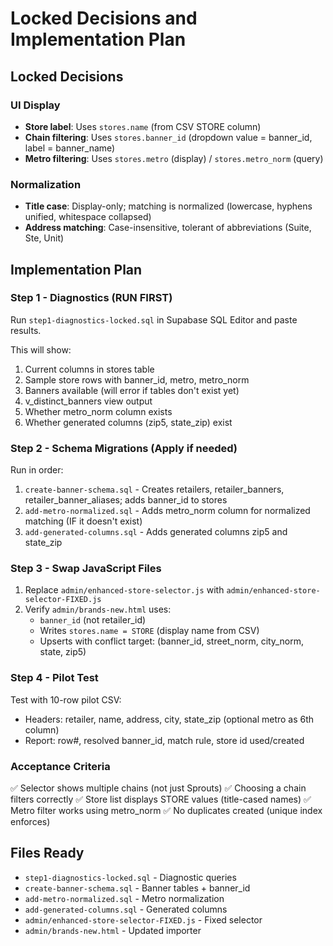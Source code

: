 # Locked Decisions and Implementation Plan

## Locked Decisions

### UI Display
- **Store label**: Uses `stores.name` (from CSV STORE column)
- **Chain filtering**: Uses `stores.banner_id` (dropdown value = banner_id, label = banner_name)
- **Metro filtering**: Uses `stores.metro` (display) / `stores.metro_norm` (query)

### Normalization
- **Title case**: Display-only; matching is normalized (lowercase, hyphens unified, whitespace collapsed)
- **Address matching**: Case-insensitive, tolerant of abbreviations (Suite, Ste, Unit)

## Implementation Plan

### Step 1 - Diagnostics (RUN FIRST)
Run `step1-diagnostics-locked.sql` in Supabase SQL Editor and paste results.

This will show:
1. Current columns in stores table
2. Sample store rows with banner_id, metro, metro_norm
3. Banners available (will error if tables don't exist yet)
4. v_distinct_banners view output
5. Whether metro_norm column exists
6. Whether generated columns (zip5, state_zip) exist

### Step 2 - Schema Migrations (Apply if needed)
Run in order:

1. `create-banner-schema.sql` - Creates retailers, retailer_banners, retailer_banner_aliases; adds banner_id to stores
2. `add-metro-normalized.sql` - Adds metro_norm column for normalized matching (IF it doesn't exist)
3. `add-generated-columns.sql` - Adds generated columns zip5 and state_zip

### Step 3 - Swap JavaScript Files
1. Replace `admin/enhanced-store-selector.js` with `admin/enhanced-store-selector-FIXED.js`
2. Verify `admin/brands-new.html` uses:
   - `banner_id` (not retailer_id)
   - Writes `stores.name = STORE` (display name from CSV)
   - Upserts with conflict target: (banner_id, street_norm, city_norm, state, zip5)

### Step 4 - Pilot Test
Test with 10-row pilot CSV:
- Headers: retailer, name, address, city, state_zip (optional metro as 6th column)
- Report: row#, resolved banner_id, match rule, store id used/created

### Acceptance Criteria
✅ Selector shows multiple chains (not just Sprouts)
✅ Choosing a chain filters correctly
✅ Store list displays STORE values (title-cased names)
✅ Metro filter works using metro_norm
✅ No duplicates created (unique index enforces)

## Files Ready
- `step1-diagnostics-locked.sql` - Diagnostic queries
- `create-banner-schema.sql` - Banner tables + banner_id
- `add-metro-normalized.sql` - Metro normalization
- `add-generated-columns.sql` - Generated columns
- `admin/enhanced-store-selector-FIXED.js` - Fixed selector
- `admin/brands-new.html` - Updated importer

